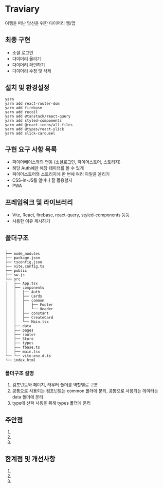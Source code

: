 # Traviary
여행을 떠난 당신을 위한 다이어리 웹/앱

## 최종 구현
- 소셜 로그인
- 다이어리 올리기
- 다이어리 확인하기
- 다이어리 수정 및 삭제

## 설치 및 환경설정
```
yarn
yarn add react-router-dom
yarn add firebase
yarn add recoil
yarn add @tanstack/react-query
yarn add styled-components
yarn add @react-icons/all-files
yarn add @types/react-slick
yarn add slick-carousel
```

## 구현 요구 사항 목록
- 파이어베이스와의 연동 (소셜로그인, 파이어스토어, 스토리지)
- 해당 Auth에만 해당 데이터를 볼 수 있게
- 파이어스토어와 스토리지에 한 번에 여러 파일을 올리기
- CSS-in-JS를 얼마나 잘 활용할지
- PWA

## 프레임워크 및 라이브러리
- Vite, React, firebase, react-query, styled-components 등등
- 사용한 이유 제시하기

## 폴더구조
```
.
├── node_modules
├── package.json
├── tsconfig.json
├── vite.config.ts
├── public
├── sw.js
└── src
│   ├── App.tsx
│   ├── components
│   │   ├── Auth
│   │   ├── Cards
│   │   ├── common
│   │   │   ├── Footer
│   │   │   └── Header
│   │   ├── constant
│   │   ├── CreateCard
│   │   └── Main.tsx
│   ├── data
│   ├── pages
│   ├── router
│   ├── Store
│   ├── types
│   ├── fbase.ts
│   ├── main.tsx
└── └── vite-env.d.ts
└── index.html
```
### 폴더구조 설명
1. 컴포넌트와 페이지, 라우터 폴더를 역할별로 구분
2. 공통으로 사용되는 컴포넌트는 common 폴더에 분리, 공통으로 사용되는 데이터는 data 폴더에 분리
3. type에 선택 사용을 위해 types 폴더에 분리

## 주안점
1.
2.
3.

## 한계점 및 개선사항
1.
2.
3.

